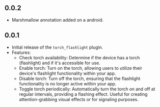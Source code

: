 ## 0.0.2
- Marshmallow annotation added on a android.

## 0.0.1
- Initial release of the `torch_flashlight` plugin.
- Features:
    - Check torch availability: Determine if the device has a torch (flashlight) and if it's accessible for use.
    - Enable torch: Turn on the torch, allowing users to utilize their device's flashlight functionality within your app.
    - Disable torch: Turn off the torch, ensuring that the flashlight functionality is no longer active within your app.
    - Toggle torch periodically: Automatically turn the torch on and off at regular intervals, providing a flashing effect. Useful for creating attention-grabbing visual effects or for signaling purposes.